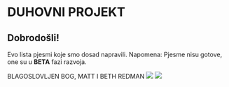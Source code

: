 # DUHOVNI PROJEKT

## Dobrodošli!
Evo lista pjesmi koje smo dosad napravili. Napomena: Pjesme nisu gotove, one su u **BETA** fazi razvoja.

BLAGOSLOVLJEN BOG, MATT I BETH REDMAN
![](https://raw.github.com/schef/duhovni-projekt/radno/PNG/blagoslovljen_bog_grand.png)
![](https://raw.github.com/lucasgonze/vicksburg-stomp/master/build/concert.png)

